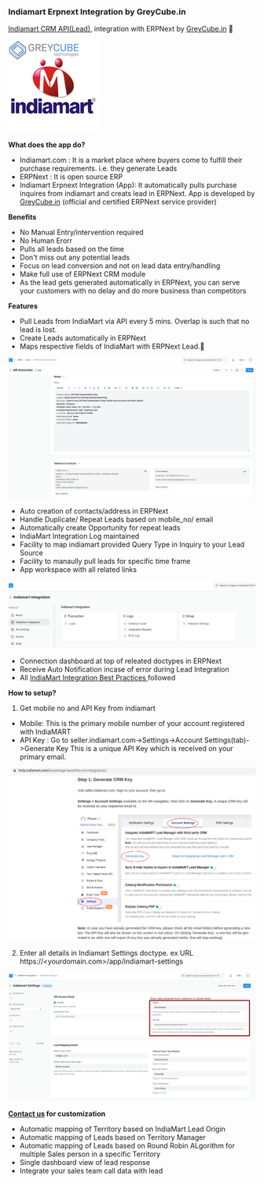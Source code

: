 ### Indiamart Erpnext Integration by GreyCube.in

[Indiamart CRM API(Lead)](https://help.indiamart.com/knowledge-base/lms-crm-integration/), integration with ERPNext by [GreyCube.in](https://greycube.in/) 🚀️



![](assets/20220701_163430_a.png)

**What does the app do?**

* Indiamart.com : It is a market place where buyers come to fulfill their purchase requirements. i.e. they generate Leads
* ERPNext : It is open source ERP
* Indiamart Erpnext Integration (App): It automatically pulls purchase inquires from indiamart and creats lead in ERPNext. App is developed by [GreyCube.in](https://greycube.in/) (official and certified ERPNext service provider)

**Benefits**

* No Manual Entry/intervention required
* No Human Erorr
* Pulls all leads based on the time
* Don't miss out any potential leads
* Focus on lead conversion and not on lead data entry/handling
* Make full use of ERPNext CRM module
* As the lead gets generated automatically in ERPNext, you can serve your customers with no delay and do more business than competitors



**Features**

* Pull Leads from IndiaMart via API every 5 mins. Overlap is such that no lead is lost.
* Create Leads automatically in ERPNext
* Maps respective fields of IndiaMart with ERPNext Lead.👀️ 

![](assets/20220701_162909_data_captured.png)

* Auto creation of contacts/address in ERPNext
* Handle Duplicate/ Repeat Leads based on mobile_no/ email
* Automatically create Opportunity for repeat leads
* IndiaMart Integration Log maintained
* Facility to map indiamart provided Query Type in Inquiry to your Lead Source 
* Facility to manaully pull leads for specific time frame
* App workspace with all related links
  

![](assets/20220701_164847_indai_workspace.png)

* Connection dashboard at top of releated doctypes in ERPNext
* Receive Auto Notification incase of error during Lead Integration
* All [IndiaMart Integration Best Practices ](https://help.indiamart.com/knowledge-base/lms-crm-integration/)followed

**How to setup?**

1. Get mobile no and API Key from indiamart

* Mobile: This is the primary mobile number of your account registered with IndiaMART
* API Key : Go to seller.indiamart.com->Settings->Account Settings(tab)->Generate Key This is a unique API Key which is received on your primary email.

![](assets/20220701_164606_api_crm_key.png)

2. Enter all details in Indiamart Settings doctype. ex URL
   https://<yourdomain.com>/app/indiamart-settings
   

![](assets/20220701_165953_erpnext_indiamart_settings.png)

**[Contact us](https://greycube.in/contact) for customization**

* Automatic mapping of Territory based on IndiaMart Lead Origin
* Automatic mapping of Leads based on Territory Manager
* Automatic mapping of Leads based on Round Robin ALgorithm for multiple Sales person in a specific Territory
* Single dashboard view of lead response
* Integrate your sales team call data with lead



